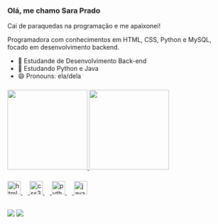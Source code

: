 ### Olá, me chamo Sara Prado
 Cai de paraquedas na programação e me apaixonei!

Programadora com conhecimentos em HTML, CSS, Python e MySQL, focado em desenvolvimento backend. 

- 🔭 Estudande de Desenvolvimento Back-end
- 🌱 Estudando Python e Java
- 😄 Pronouns: ela/dela


###

<img align="right" height="" src=""  />

<div>
   <a href="https://github.com/Sarajprado">
   <img height="180em" src="https://github-readme-stats.vercel.app/api?username=Sarajprado&show_icons=true&theme=tokyonight&include_all_commits=true&count_private=true"/>
   <img height="180em" src="https://github-readme-stats.vercel.app/api/top-langs/?username=Sarajprado&layout=compact&langs_count=6&theme=tokyonight"/>
</div>

###

<div align="left">
  <img src="https://cdn.jsdelivr.net/gh/devicons/devicon/icons/html5/html5-original.svg" height="30" alt="html5 logo"  />
  <img width="12" />
  <img src="https://cdn.jsdelivr.net/gh/devicons/devicon/icons/css3/css3-original.svg" height="30" alt="css3 logo"  />
  <img width="12" />
  <img src="https://cdn.jsdelivr.net/gh/devicons/devicon/icons/python/python-original.svg" height="30" alt="python logo"  />
  <img width="12" />
  <img src="https://cdn.jsdelivr.net/gh/devicons/devicon/icons/java/java-original.svg" height="30" alt="java logo"  />
</div>

<br>

<div> 
  
  <a href="https://www.instagram.com/sara_jprado/" target="_blank"><img src="https://img.shields.io/badge/-Instagram-%23E4405F?style=for-the-badge&logo=instagram&logoColor=white" target="_blank"></a>
  <a href="https://www.linkedin.com/in/sara-prado-93813a284/" target="_blank"><img src="https://img.shields.io/badge/-LinkedIn-%230077B5?style=for-the-badge&logo=linkedin&logoColor=white" target="_blank"></a>
